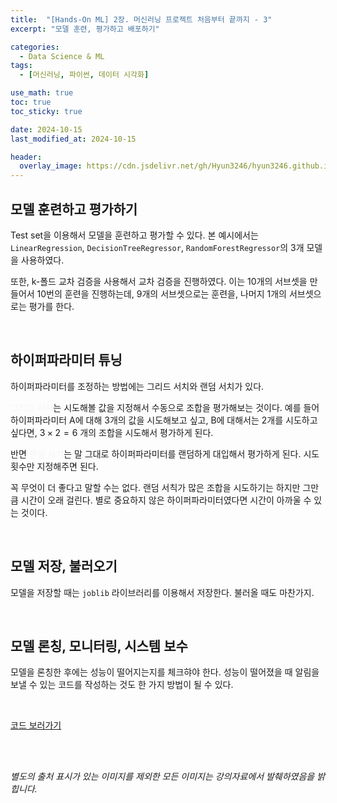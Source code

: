 ```yaml
---
title:  "[Hands-On ML] 2장. 머신러닝 프로젝트 처음부터 끝까지 - 3"
excerpt: "모델 훈련, 평가하고 배포하기"

categories:
  - Data Science & ML
tags:
  - [머신러닝, 파이썬, 데이터 시각화]

use_math: true
toc: true
toc_sticky: true

date: 2024-10-15
last_modified_at: 2024-10-15

header:
  overlay_image: https://cdn.jsdelivr.net/gh/Hyun3246/hyun3246.github.io@master/image/overlay image/Hands-on ML.png
---
```

## 모델 훈련하고 평가하기
Test set을 이용해서 모델을 훈련하고 평가할 수 있다. 본 예시에서는 `LinearRegression`, `DecisionTreeRegressor`, `RandomForestRegressor`의 3개 모델을 사용하였다.

또한, k-폴드 교차 검증을 사용해서 교차 검증을 진행하였다. 이는 10개의 서브셋을 만들어서 10번의 훈련을 진행하는데, 9개의 서브셋으로는 훈련을, 나머지 1개의 서브셋으로는 평가를 한다.

<br/>

## 하이퍼파라미터 튜닝
하이퍼파라미터를 조정하는 방법에는 그리드 서치와 랜덤 서치가 있다.

<span style="color:#F5F5F7">그리드 서치</span>는 시도해볼 값을 지정해서 수동으로 조합을 평가해보는 것이다. 예를 들어 하이퍼파라미터 A에 대해 3개의 값을 시도해보고 싶고, B에 대해서는 2개를 시도하고 싶다면, $3 \times 2 = 6$ 개의 조합을 시도해서 평가하게 된다.

반면 <span style="color:#F5F5F7">랜덤 서치</span>는 말 그대로 하이퍼파라미터를 랜덤하게 대입해서 평가하게 된다. 시도 횟수만 지정해주면 된다.

꼭 무엇이 더 좋다고 말할 수는 없다. 랜덤 서칙가 많은 조합을 시도하기는 하지만 그만큼 시간이 오래 걸린다. 별로 중요하지 않은 하이퍼파라미터였다면 시간이 아까울 수 있는 것이다.

<br/>

## 모델 저장, 불러오기
모델을 저장할 때는 `joblib` 라이브러리를 이용해서 저장한다. 불러올 때도 마찬가지.

<br/>

## 모델 론칭, 모니터링, 시스템 보수
모델을 론칭한 후에는 성능이 떨어지는지를 체크햐야 한다. 성능이 떨어졌을 때 알림을 보낼 수 있는 코드를 작성하는 것도 한 가지 방법이 될 수 있다.

<br/>

[코드 보러가기](https://github.com/Hyun3246/Code-Warehouse/blob/c90fb765d5a8ec70acb2c05a69ff52242414e636/Hands-On%20ML/Chapter%202/Predict_California_Housing_Price.ipynb)


<br/>
<br/>

*별도의 출처 표시가 있는 이미지를 제외한 모든 이미지는 강의자료에서 발췌하였음을 밝힙니다.*